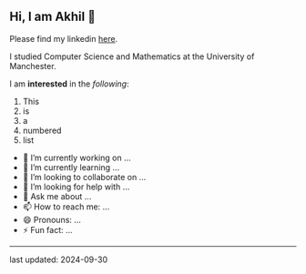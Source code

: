 ## Hi, I am Akhil 👋

<!--
**akhilendra1811/akhilendra1811** is a ✨ _special_ ✨ repository because its `README.md` (this file) appears on your GitHub profile. -->


Please find my linkedin [here](https://www.linkedin.com/in/akhilendra-sabherwal-135488212/).

I studied Computer Science and Mathematics at the University of Manchester.


I am **interested** in the _following_:
1. This
2. is
3. a
4. numbered
5. list
   
- 🔭 I’m currently working on ...
- 🌱 I’m currently learning ...
- 👯 I’m looking to collaborate on ...
- 🤔 I’m looking for help with ...
- 💬 Ask me about ...
- 📫 How to reach me: ...
- 😄 Pronouns: ...
- ⚡ Fun fact: ...

----
last updated: 2024-09-30
